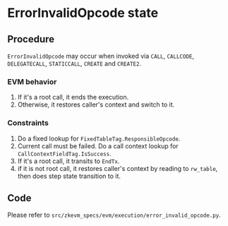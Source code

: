 # ErrorInvalidOpcode state

## Procedure

`ErrorInvalidOpcode` may occur when invoked via `CALL`, `CALLCODE`, `DELEGATECALL`, `STATICCALL`, `CREATE` and `CREATE2`.

### EVM behavior

1. If it's a root call, it ends the execution.
2. Otherwise, it restores caller's context and switch to it.

### Constraints

1. Do a fixed lookup for `FixedTableTag.ResponsibleOpcode`.
2. Current call must be failed. Do a call context lookup for `CallContextFieldTag.IsSuccess`.
3. If it's a root call, it transits to `EndTx`.
4. if it is not root call, it restores caller's context by reading to `rw_table`, then does step state transition to it.

## Code

Please refer to `src/zkevm_specs/evm/execution/error_invalid_opcode.py`.
